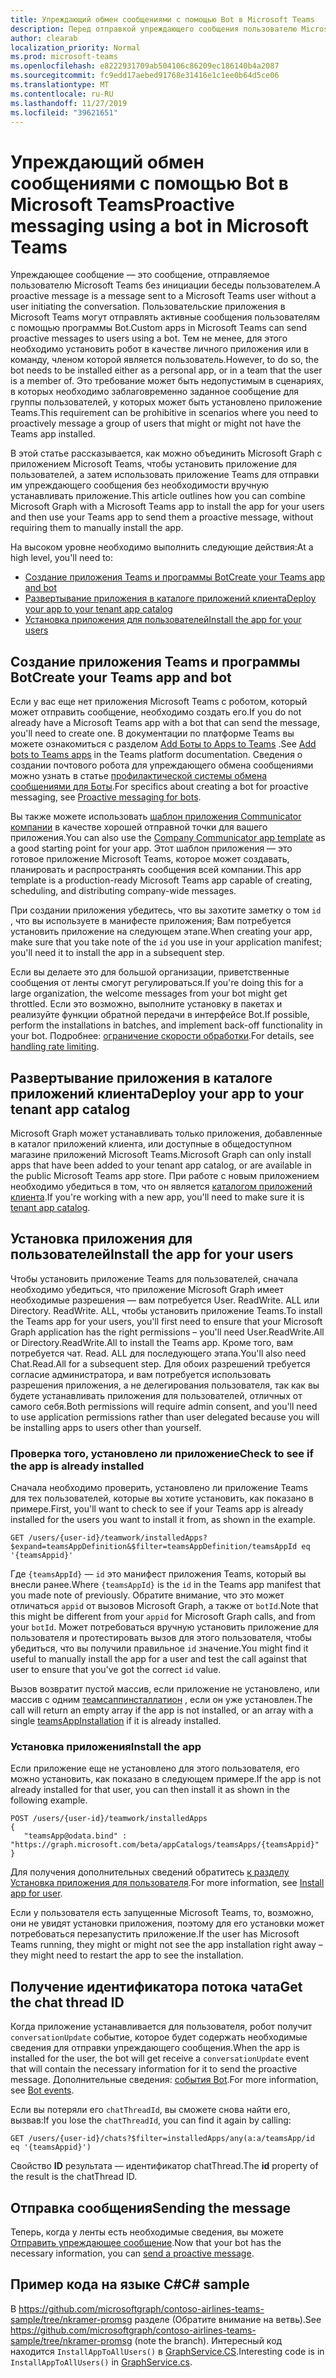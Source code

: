 ```yaml
---
title: Упреждающий обмен сообщениями с помощью Bot в Microsoft Teams
description: Перед отправкой упреждающего сообщения пользователю Microsoft Teams с помощью настраиваемого приложения сначала необходимо установить Bot с помощью Microsoft Graph.
author: clearab
localization_priority: Normal
ms.prod: microsoft-teams
ms.openlocfilehash: e8222931709ab504106c86209ec186140b4a2087
ms.sourcegitcommit: fc9edd17aebed91768e31416e1c1ee0b64d5ce06
ms.translationtype: MT
ms.contentlocale: ru-RU
ms.lasthandoff: 11/27/2019
ms.locfileid: "39621651"
---
```

# <a name="proactive-messaging-using-a-bot-in-microsoft-teams"></a><span data-ttu-id="aa9a4-103">Упреждающий обмен сообщениями с помощью Bot в Microsoft Teams</span><span class="sxs-lookup"><span data-stu-id="aa9a4-103">Proactive messaging using a bot in Microsoft Teams</span></span>

<span data-ttu-id="aa9a4-104">Упреждающее сообщение — это сообщение, отправляемое пользователю Microsoft Teams без инициации беседы пользователем.</span><span class="sxs-lookup"><span data-stu-id="aa9a4-104">A proactive message is a message sent to a Microsoft Teams user without a user initiating the conversation.</span></span> <span data-ttu-id="aa9a4-105">Пользовательские приложения в Microsoft Teams могут отправлять активные сообщения пользователям с помощью программы Bot.</span><span class="sxs-lookup"><span data-stu-id="aa9a4-105">Custom apps in Microsoft Teams can send proactive messages to users using a bot.</span></span> <span data-ttu-id="aa9a4-106">Тем не менее, для этого необходимо установить робот в качестве личного приложения или в команду, членом которой является пользователь.</span><span class="sxs-lookup"><span data-stu-id="aa9a4-106">However, to do so, the bot needs to be installed either as a personal app, or in a team that the user is a member of.</span></span> <span data-ttu-id="aa9a4-107">Это требование может быть недопустимым в сценариях, в которых необходимо заблаговременно заданное сообщение для группы пользователей, у которых может быть установлено приложение Teams.</span><span class="sxs-lookup"><span data-stu-id="aa9a4-107">This requirement can be prohibitive in scenarios where you need to proactively message a group of users that might or might not have the Teams app installed.</span></span>

<span data-ttu-id="aa9a4-108">В этой статье рассказывается, как можно объединить Microsoft Graph с приложением Microsoft Teams, чтобы установить приложение для пользователей, а затем использовать приложение Teams для отправки им упреждающего сообщения без необходимости вручную устанавливать приложение.</span><span class="sxs-lookup"><span data-stu-id="aa9a4-108">This article outlines how you can combine Microsoft Graph with a Microsoft Teams app to install the app for your users and then use your Teams app to send them a proactive message, without requiring them to manually install the app.</span></span>

<span data-ttu-id="aa9a4-109">На высоком уровне необходимо выполнить следующие действия:</span><span class="sxs-lookup"><span data-stu-id="aa9a4-109">At a high level, you'll need to:</span></span>

* [<span data-ttu-id="aa9a4-110">Создание приложения Teams и программы Bot</span><span class="sxs-lookup"><span data-stu-id="aa9a4-110">Create your Teams app and bot</span></span>](#create-your-teams-app-and-bot)
* [<span data-ttu-id="aa9a4-111">Развертывание приложения в каталоге приложений клиента</span><span class="sxs-lookup"><span data-stu-id="aa9a4-111">Deploy your app to your tenant app catalog</span></span>](#deploy-your-app-to-your-tenant-app-catalog)
* [<span data-ttu-id="aa9a4-112">Установка приложения для пользователей</span><span class="sxs-lookup"><span data-stu-id="aa9a4-112">Install the app for your users</span></span>](#install-the-app-for-your-users)

## <a name="create-your-teams-app-and-bot"></a><span data-ttu-id="aa9a4-113">Создание приложения Teams и программы Bot</span><span class="sxs-lookup"><span data-stu-id="aa9a4-113">Create your Teams app and bot</span></span>

<span data-ttu-id="aa9a4-114">Если у вас еще нет приложения Microsoft Teams с роботом, который может отправить сообщение, необходимо создать его.</span><span class="sxs-lookup"><span data-stu-id="aa9a4-114">If you do not already have a Microsoft Teams app with a bot that can send the message, you'll need to create one.</span></span> <span data-ttu-id="aa9a4-115">В документации по платформе Teams вы можете ознакомиться с разделом [Add Боты to Apps to Teams](https://docs.microsoft.com/microsoftteams/platform/concepts/bots/bots-overview) .</span><span class="sxs-lookup"><span data-stu-id="aa9a4-115">See [Add bots to Teams apps](https://docs.microsoft.com/microsoftteams/platform/concepts/bots/bots-overview) in the Teams platform documentation.</span></span> <span data-ttu-id="aa9a4-116">Сведения о создании почтового робота для упреждающего обмена сообщениями можно узнать в статье [профилактической системы обмена сообщениями для Боты](https://docs.microsoft.com/microsoftteams/platform/concepts/bots/bot-conversations/bots-conv-proactive).</span><span class="sxs-lookup"><span data-stu-id="aa9a4-116">For specifics about creating a bot for proactive messaging, see [Proactive messaging for bots](https://docs.microsoft.com/microsoftteams/platform/concepts/bots/bot-conversations/bots-conv-proactive).</span></span>

<span data-ttu-id="aa9a4-117">Вы также можете использовать [шаблон приложения Communicator компании](https://github.com/OfficeDev/microsoft-teams-company-communicator-app) в качестве хорошей отправной точки для вашего приложения.</span><span class="sxs-lookup"><span data-stu-id="aa9a4-117">You can also use the [Company Communicator app template](https://github.com/OfficeDev/microsoft-teams-company-communicator-app) as a good starting point for your app.</span></span> <span data-ttu-id="aa9a4-118">Этот шаблон приложения — это готовое приложение Microsoft Teams, которое может создавать, планировать и распространять сообщения всей компании.</span><span class="sxs-lookup"><span data-stu-id="aa9a4-118">This app template is a production-ready Microsoft Teams app capable of creating, scheduling, and distributing company-wide messages.</span></span>

<span data-ttu-id="aa9a4-119">При создании приложения убедитесь, что вы захотите заметку о том `id` , что вы используете в манифесте приложения; Вам потребуется установить приложение на следующем этапе.</span><span class="sxs-lookup"><span data-stu-id="aa9a4-119">When creating your app, make sure that you take note of the `id` you use in your application manifest; you'll need it to install the app in a subsequent step.</span></span>

<span data-ttu-id="aa9a4-120">Если вы делаете это для большой организации, приветственные сообщения от ленты смогут регулироваться.</span><span class="sxs-lookup"><span data-stu-id="aa9a4-120">If you're doing this for a large organization, the welcome messages from your bot might get throttled.</span></span> <span data-ttu-id="aa9a4-121">Если это возможно, выполните установку в пакетах и реализуйте функции обратной передачи в интерфейсе Bot.</span><span class="sxs-lookup"><span data-stu-id="aa9a4-121">If possible, perform the installations in batches, and implement back-off functionality in your bot.</span></span> <span data-ttu-id="aa9a4-122">Подробнее: [ограничение скорости обработки](/microsoftteams/platform/concepts/bots/rate-limit).</span><span class="sxs-lookup"><span data-stu-id="aa9a4-122">For details, see [handling rate limiting](/microsoftteams/platform/concepts/bots/rate-limit).</span></span>

## <a name="deploy-your-app-to-your-tenant-app-catalog"></a><span data-ttu-id="aa9a4-123">Развертывание приложения в каталоге приложений клиента</span><span class="sxs-lookup"><span data-stu-id="aa9a4-123">Deploy your app to your tenant app catalog</span></span>

<span data-ttu-id="aa9a4-124">Microsoft Graph может устанавливать только приложения, добавленные в каталог приложений клиента, или доступные в общедоступном магазине приложений Microsoft Teams.</span><span class="sxs-lookup"><span data-stu-id="aa9a4-124">Microsoft Graph can only install apps that have been added to your tenant app catalog, or are available in the public Microsoft Teams app store.</span></span> <span data-ttu-id="aa9a4-125">При работе с новым приложением необходимо убедиться в том, что он является [каталогом приложений клиента](https://docs.microsoft.com/microsoftteams/platform/publishing/apps-publish#microsoft-teams-tenant-app-catalog).</span><span class="sxs-lookup"><span data-stu-id="aa9a4-125">If you're working with a new app, you'll need to make sure it is [tenant app catalog](https://docs.microsoft.com/microsoftteams/platform/publishing/apps-publish#microsoft-teams-tenant-app-catalog).</span></span>

## <a name="install-the-app-for-your-users"></a><span data-ttu-id="aa9a4-126">Установка приложения для пользователей</span><span class="sxs-lookup"><span data-stu-id="aa9a4-126">Install the app for your users</span></span>

<span data-ttu-id="aa9a4-127">Чтобы установить приложение Teams для пользователей, сначала необходимо убедиться, что приложение Microsoft Graph имеет необходимые разрешения — вам потребуется User. ReadWrite. ALL или Directory. ReadWrite. ALL, чтобы установить приложение Teams.</span><span class="sxs-lookup"><span data-stu-id="aa9a4-127">To install the Teams app for your users, you'll first need to ensure that your Microsoft Graph application has the right permissions – you'll need User.ReadWrite.All or Directory.ReadWrite.All to install the Teams app.</span></span> <span data-ttu-id="aa9a4-128">Кроме того, вам потребуется чат. Read. ALL для последующего этапа.</span><span class="sxs-lookup"><span data-stu-id="aa9a4-128">You'll also need Chat.Read.All for a subsequent step.</span></span> <span data-ttu-id="aa9a4-129">Для обоих разрешений требуется согласие администратора, и вам потребуется использовать разрешения приложения, а не делегирования пользователя, так как вы будете устанавливать приложения для пользователей, отличных от самого себя.</span><span class="sxs-lookup"><span data-stu-id="aa9a4-129">Both permissions will require admin consent, and you'll need to use application permissions rather than user delegated because you will be installing apps to users other than yourself.</span></span>

### <a name="check-to-see-if-the-app-is-already-installed"></a><span data-ttu-id="aa9a4-130">Проверка того, установлено ли приложение</span><span class="sxs-lookup"><span data-stu-id="aa9a4-130">Check to see if the app is already installed</span></span>

<span data-ttu-id="aa9a4-131">Сначала необходимо проверить, установлено ли приложение Teams для тех пользователей, которые вы хотите установить, как показано в примере.</span><span class="sxs-lookup"><span data-stu-id="aa9a4-131">First, you'll want to check to see if your Teams app is already installed for the users you want to install it from, as shown in the example.</span></span>

```http
GET /users/{user-id}/teamwork/installedApps?$expand=teamsAppDefinition&$filter=teamsAppDefinition/teamsAppId eq '{teamsAppid}'
```

<span data-ttu-id="aa9a4-132">Где `{teamsAppId}` — `id` это манифест приложения Teams, который вы внесли ранее.</span><span class="sxs-lookup"><span data-stu-id="aa9a4-132">Where `{teamsAppId}` is the `id` in the Teams app manifest that you made note of previously.</span></span> <span data-ttu-id="aa9a4-133">Обратите внимание, что это может отличаться `appid` от вызовов Microsoft Graph, а также от `botId`.</span><span class="sxs-lookup"><span data-stu-id="aa9a4-133">Note that this might be different from your `appid` for Microsoft Graph calls, and from your `botId`.</span></span> <span data-ttu-id="aa9a4-134">Может потребоваться вручную установить приложение для пользователя и протестировать вызов для этого пользователя, чтобы убедиться, что вы получили правильное `id` значение.</span><span class="sxs-lookup"><span data-stu-id="aa9a4-134">You might find it useful to manually install the app for a user and test the call against that user to ensure that you've got the correct `id` value.</span></span>

<span data-ttu-id="aa9a4-135">Вызов возвратит пустой массив, если приложение не установлено, или массив с одним [теамсаппинсталлатион](/graph/api/resources/teamsappinstallation?view=graph-rest-beta) , если он уже установлен.</span><span class="sxs-lookup"><span data-stu-id="aa9a4-135">The call will return an empty array if the app is not installed, or an array with a single [teamsAppInstallation](/graph/api/resources/teamsappinstallation?view=graph-rest-beta) if it is already installed.</span></span>

### <a name="install-the-app"></a><span data-ttu-id="aa9a4-136">Установка приложения</span><span class="sxs-lookup"><span data-stu-id="aa9a4-136">Install the app</span></span>

<span data-ttu-id="aa9a4-137">Если приложение еще не установлено для этого пользователя, его можно установить, как показано в следующем примере.</span><span class="sxs-lookup"><span data-stu-id="aa9a4-137">If the app is not already installed for that user, you can then install it as shown in the following example.</span></span>

```http
POST /users/{user-id}/teamwork/installedApps
{
   "teamsApp@odata.bind" : "https://graph.microsoft.com/beta/appCatalogs/teamsApps/{teamsAppid}"
}
```

<span data-ttu-id="aa9a4-138">Для получения дополнительных сведений обратитесь [к разделу Установка приложения для пользователя](/graph/api/user-add-teamsappinstallation?view=graph-rest-beta).</span><span class="sxs-lookup"><span data-stu-id="aa9a4-138">For more information, see [Install app for user](/graph/api/user-add-teamsappinstallation?view=graph-rest-beta).</span></span>

<span data-ttu-id="aa9a4-139">Если у пользователя есть запущенные Microsoft Teams, то, возможно, они не увидят установки приложения, поэтому для его установки может потребоваться перезапустить приложение.</span><span class="sxs-lookup"><span data-stu-id="aa9a4-139">If the user has Microsoft Teams running, they might or might not see the app installation right away – they might need to restart the app to see the installation.</span></span>

## <a name="get-the-chat-thread-id"></a><span data-ttu-id="aa9a4-140">Получение идентификатора потока чата</span><span class="sxs-lookup"><span data-stu-id="aa9a4-140">Get the chat thread ID</span></span>

<span data-ttu-id="aa9a4-141">Когда приложение устанавливается для пользователя, робот получит `conversationUpdate` событие, которое будет содержать необходимые сведения для отправки упреждающего сообщения.</span><span class="sxs-lookup"><span data-stu-id="aa9a4-141">When the app is installed for the user, the bot will get receive a `conversationUpdate` event that will contain the necessary information for it to send the proactive message.</span></span> <span data-ttu-id="aa9a4-142">Дополнительные сведения: [события Bot](https://docs.microsoft.com/microsoftteams/platform/concepts/bots/bots-notifications).</span><span class="sxs-lookup"><span data-stu-id="aa9a4-142">For more information, see [Bot events](https://docs.microsoft.com/microsoftteams/platform/concepts/bots/bots-notifications).</span></span>

<span data-ttu-id="aa9a4-143">Если вы потеряли его `chatThreadId`, вы сможете снова найти его, вызвав:</span><span class="sxs-lookup"><span data-stu-id="aa9a4-143">If you lose the `chatThreadId`, you can find it again by calling:</span></span>

```http
GET /users/{user-id}/chats?$filter=installedApps/any(a:a/teamsApp/id eq '{teamsAppid}')
```

<span data-ttu-id="aa9a4-144">Свойство **ID** результата — идентификатор chatThread.</span><span class="sxs-lookup"><span data-stu-id="aa9a4-144">The **id** property of the result is the chatThread ID.</span></span>

## <a name="sending-the-message"></a><span data-ttu-id="aa9a4-145">Отправка сообщения</span><span class="sxs-lookup"><span data-stu-id="aa9a4-145">Sending the message</span></span>

<span data-ttu-id="aa9a4-146">Теперь, когда у ленты есть необходимые сведения, вы можете [Отправить упреждающее сообщение](https://docs.microsoft.com/microsoftteams/platform/concepts/bots/bot-conversations/bots-conv-proactive).</span><span class="sxs-lookup"><span data-stu-id="aa9a4-146">Now that your bot has the necessary information, you can [send a proactive message](https://docs.microsoft.com/microsoftteams/platform/concepts/bots/bot-conversations/bots-conv-proactive).</span></span>

## <a name="c-sample"></a><span data-ttu-id="aa9a4-147">Пример кода на языке C#</span><span class="sxs-lookup"><span data-stu-id="aa9a4-147">C# sample</span></span>

<span data-ttu-id="aa9a4-148">В https://github.com/microsoftgraph/contoso-airlines-teams-sample/tree/nkramer-promsg разделе (Обратите внимание на ветвь).</span><span class="sxs-lookup"><span data-stu-id="aa9a4-148">See https://github.com/microsoftgraph/contoso-airlines-teams-sample/tree/nkramer-promsg (note the branch).</span></span>
<span data-ttu-id="aa9a4-149">Интересный код находится `InstallAppToAllUsers()` в [GraphService.CS](https://github.com/microsoftgraph/contoso-airlines-teams-sample/blob/nkramer-promsg/project/Models/GraphService.cs).</span><span class="sxs-lookup"><span data-stu-id="aa9a4-149">Interesting code is in `InstallAppToAllUsers()` in [GraphService.cs](https://github.com/microsoftgraph/contoso-airlines-teams-sample/blob/nkramer-promsg/project/Models/GraphService.cs).</span></span>
